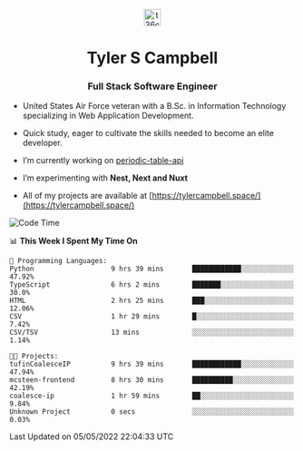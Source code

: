 <p align="center">
<a href="https://www.linkedin.com/in/t36campbell" target="blank"><img align="center" src="https://ik.imagekit.io/t36campbell/Portfolio/linkedin.png.original_m8bbGgPh6.png" alt="t36campbell" height="30" width="30" /></a>
</p>
<h1 align="center">Tyler S Campbell</h1>
<h3 align="center">Full Stack Software Engineer</h3>

* United States Air Force veteran with a B.Sc. in Information Technology specializing in Web Application Development. 

* Quick study, eager to cultivate the skills needed to become an elite developer.

* I’m currently working on [periodic-table-api](https://github.com/t36campbell/periodic-table-api)

* I’m experimenting with **Nest, Next and Nuxt**

* All of my projects are available at [https://tylercampbell.space/](https://tylercampbell.space/)

<!--START_SECTION:waka-->
![Code Time](http://img.shields.io/badge/Code%20Time-1%2C620%20hrs%2013%20mins-blue)

📊 **This Week I Spent My Time On** 

```text
💬 Programming Languages: 
Python                   9 hrs 39 mins       ████████████░░░░░░░░░░░░░   47.92% 
TypeScript               6 hrs 2 mins        ███████░░░░░░░░░░░░░░░░░░   30.0% 
HTML                     2 hrs 25 mins       ███░░░░░░░░░░░░░░░░░░░░░░   12.06% 
CSV                      1 hr 29 mins        █░░░░░░░░░░░░░░░░░░░░░░░░   7.42% 
CSV/TSV                  13 mins             ░░░░░░░░░░░░░░░░░░░░░░░░░   1.14%

🐱‍💻 Projects: 
tufinCoalesceIP          9 hrs 39 mins       ████████████░░░░░░░░░░░░░   47.94% 
mcsteen-frontend         8 hrs 30 mins       ██████████░░░░░░░░░░░░░░░   42.19% 
coalesce-ip              1 hr 59 mins        ██░░░░░░░░░░░░░░░░░░░░░░░   9.84% 
Unknown Project          0 secs              ░░░░░░░░░░░░░░░░░░░░░░░░░   0.03%

```


 Last Updated on 05/05/2022 22:04:33 UTC
<!--END_SECTION:waka-->
